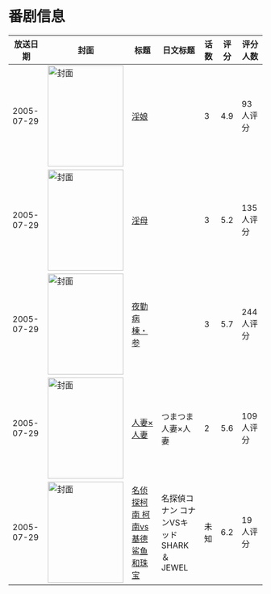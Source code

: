 # 番剧信息

|放送日期|封面|标题|日文标题|话数|评分|评分人数|
|---|---|---|---|---|---|---|
|2005-07-29|<img src="https://bangumi.tv/img/no_icon_subject.png" alt="封面" style="width:150px;height:200px;object-fit:cover;">|[淫娘](https://bangumi.tv/subject/63016)||3|4.9|93人评分|
|2005-07-29|<img src="https://bangumi.tv/img/no_icon_subject.png" alt="封面" style="width:150px;height:200px;object-fit:cover;">|[淫母](https://bangumi.tv/subject/63018)||3|5.2|135人评分|
|2005-07-29|<img src="https://bangumi.tv/img/no_icon_subject.png" alt="封面" style="width:150px;height:200px;object-fit:cover;">|[夜勤病棟・参](https://bangumi.tv/subject/74398)||3|5.7|244人评分|
|2005-07-29|<img src="https://bangumi.tv/img/no_icon_subject.png" alt="封面" style="width:150px;height:200px;object-fit:cover;">|[人妻×人妻](https://bangumi.tv/subject/76017)|つまつま 人妻×人妻|2|5.6|109人评分|
|2005-07-29|<img src="https://lain.bgm.tv/pic/cover/c/7a/65/454807_qrEcf.jpg" alt="封面" style="width:150px;height:200px;object-fit:cover;">|[名侦探柯南 柯南vs基德 鲨鱼和珠宝](https://bangumi.tv/subject/454807)|名探偵コナン コナンVSキッド SHARK ＆ JEWEL|未知|6.2|19人评分|
